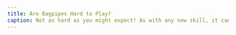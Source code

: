 ```yaml
---
title: Are Bagpipes Hard to Play?
caption: Not as hard as you might expect! As with any new skill, it can be tricky, to begin with, however, you will improve with perseverance.
---
```

